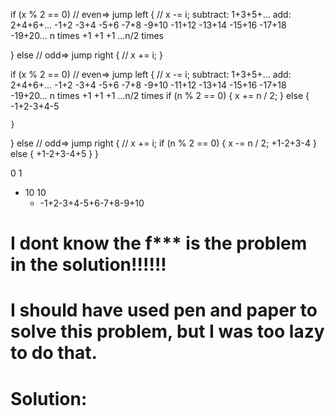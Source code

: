 if (x % 2 == 0) // even=> jump left
{
    // x -= i;
    subtract: 1+3+5+...
    add: 2+4+6+...
    -1+2 -3+4 -5+6 -7+8 -9+10 -11+12 -13+14 -15+16 -17+18 -19+20... n times
    +1 +1 +1 ...n/2 times


}
else // odd=> jump right
{
    // x += i;
}




if (x % 2 == 0) // even=> jump left
{
    // x -= i;
    subtract: 1+3+5+...
    add: 2+4+6+...
    -1+2 -3+4 -5+6 -7+8 -9+10 -11+12 -13+14 -15+16 -17+18 -19+20... n times
    +1 +1 +1 ...n/2 times
    if (n % 2 == 0)
    {
        x += n / 2;
    }
    else
    {
        -1+2-3+4-5

    }
}
else // odd=> jump right
{
    // x += i;
    if (n % 2 == 0)
    {
        x -= n / 2;
        +1-2+3-4
    }
    else
    {
        +1-2+3-4+5
    }
}


0 1



- 10 10
    - -1+2-3+4-5+6-7+8-9+10


# I dont know the f*** is the problem in the solution!!!!!!

# I should have used pen and paper to solve this problem, but I was too lazy to do that.
# Solution:
